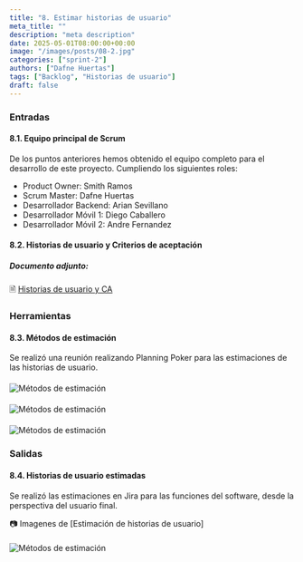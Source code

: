 ```yaml
---
title: "8. Estimar historias de usuario"
meta_title: ""
description: "meta description"
date: 2025-05-01T08:00:00+00:00
image: "/images/posts/08-2.jpg"
categories: ["sprint-2"]
authors: ["Dafne Huertas"]
tags: ["Backlog", "Historias de usuario"]
draft: false
---
```

### Entradas

#### 8.1. Equipo principal de Scrum
De los puntos anteriores hemos obtenido el equipo completo para el desarrollo de este proyecto. Cumpliendo los siguientes roles:

- Product Owner: Smith Ramos
- Scrum Master: Dafne Huertas
- Desarrollador Backend: Arian Sevillano
- Desarrollador Móvil 1: Diego Caballero
- Desarrollador Móvil 2: Andre Fernandez

#### 8.2. Historias de usuario y Criterios de aceptación 

##### **Documento adjunto:**
 🗎 [Historias de usuario y CA](https://docs.google.com/document/d/1sIdfQjdWxxfKKSsrdSCN6mlUbvD0Fpc8kRO_dRiyUuE/edit?usp=sharing)

### Herramientas

#### 8.3. Métodos de estimación 
Se realizó una reunión realizando Planning Poker para las estimaciones de las historias de usuario.

<img src="/images/sprint_2/planning_poker.jpg" 
     alt="Métodos de estimación" 
     style="display: block; margin: 20px auto; max-width: 100%;" />

<img src="/images/sprint_2/estimacion_poker.jpg" 
     alt="Métodos de estimación" 
     style="display: block; margin: 20px auto; max-width: 100%;" />

<img src="/images/sprint_2/estimacion.png" 
     alt="Métodos de estimación" 
     style="display: block; margin: 20px auto; max-width: 100%;" />

### Salidas

#### 8.4. Historias de usuario estimadas 
Se realizó las estimaciones en Jira para las funciones del software, desde la perspectiva del usuario final.

📷 Imagenes de [Estimación de historias de usuario]
 <img src="/images/sprint_2/historias_estimadas.png" 
     alt="Métodos de estimación" 
     style="display: block; margin: 20px auto; max-width: 100%;" />

